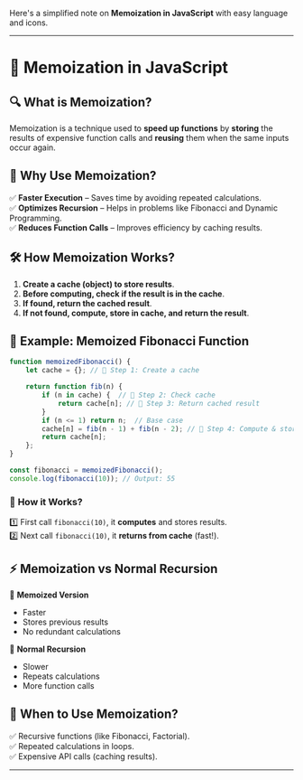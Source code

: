 Here's a simplified note on **Memoization in JavaScript** with easy language and icons.  

---

# 📌 **Memoization in JavaScript**  

## 🔍 **What is Memoization?**  
Memoization is a technique used to **speed up functions** by **storing** the results of expensive function calls and **reusing** them when the same inputs occur again.  

## 🎯 **Why Use Memoization?**  
✅ **Faster Execution** – Saves time by avoiding repeated calculations.  
✅ **Optimizes Recursion** – Helps in problems like Fibonacci and Dynamic Programming.  
✅ **Reduces Function Calls** – Improves efficiency by caching results.  

## 🛠 **How Memoization Works?**  
1. **Create a cache (object) to store results**.  
2. **Before computing, check if the result is in the cache**.  
3. **If found, return the cached result**.  
4. **If not found, compute, store in cache, and return the result**.  

## 📌 **Example: Memoized Fibonacci Function**  
```js
function memoizedFibonacci() {
    let cache = {}; // 🔹 Step 1: Create a cache

    return function fib(n) {
        if (n in cache) {  // 🔹 Step 2: Check cache
            return cache[n]; // 🔹 Step 3: Return cached result
        }
        if (n <= 1) return n;  // Base case
        cache[n] = fib(n - 1) + fib(n - 2); // 🔹 Step 4: Compute & store
        return cache[n];
    };
}

const fibonacci = memoizedFibonacci();
console.log(fibonacci(10)); // Output: 55
```
### 🔹 **How it Works?**
1️⃣ First call `fibonacci(10)`, it **computes** and stores results.  
2️⃣ Next call `fibonacci(10)`, it **returns from cache** (fast!).  

## ⚡ **Memoization vs Normal Recursion**  
🚀 **Memoized Version**  
- Faster  
- Stores previous results  
- No redundant calculations  

🐢 **Normal Recursion**  
- Slower  
- Repeats calculations  
- More function calls  

## 📌 **When to Use Memoization?**  
✅ Recursive functions (like Fibonacci, Factorial).  
✅ Repeated calculations in loops.  
✅ Expensive API calls (caching results).  

---
